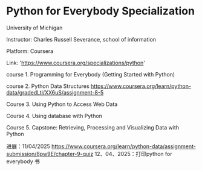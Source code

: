 # Python for Everybody Specialization

University of Michigan 

Instructor: Charles Russell Severance, school of information 

Platform: Coursera 

Link: 'https://www.coursera.org/specializations/python'

course 1. Programming for Everybody (Getting Started with Python)

course 2. Python Data Structures https://www.coursera.org/learn/python-data/gradedLti/XX6uS/assignment-8-5

Course 3. Using Python to Access Web Data 

Course 4. Using database with Python 

Course 5. Capstone: Retrieving, Processing and Visualizing Data with Python 

进展：11/04/2025 https://www.coursera.org/learn/python-data/assignment-submission/8pw9E/chapter-9-quiz
12、04、2025：打印python for everybody 书